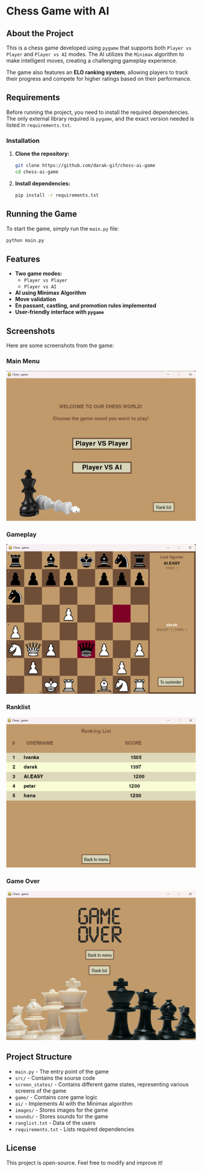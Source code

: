 # Chess Game with AI

## About the Project
This is a chess game developed using `pygame` that supports both `Player vs Player` and `Player vs AI` modes. The AI utilizes the `Minimax` algorithm to make intelligent moves, creating a challenging gameplay experience.

The game also features an **ELO ranking system**, allowing players to track their progress and compete for higher ratings based on their performance.


## Requirements
Before running the project, you need to install the required dependencies. The only external library required is `pygame`, and the exact version needed is listed in `requirements.txt`.

### Installation
1. **Clone the repository:**
   ```sh
   git clone https://github.com/darak-gif/chess-ai-game
   cd chess-ai-game
   ```
2. **Install dependencies:**
   ```sh
   pip install -r requirements.txt
   ```

## Running the Game
To start the game, simply run the `main.py` file:
```sh
python main.py
```

## Features
- **Two game modes:**
  - `Player vs Player`
  - `Player vs AI`
- **AI using Minimax Algorithm**
- **Move validation**
- **En passant, castling, and promotion rules implemented**
- **User-friendly interface with `pygame`**

## Screenshots

Here are some screenshots from the game:

### Main Menu
![Main Menu](screenshots/main_menu.png)

### Gameplay
![Gameplay](screenshots/gameplay.png)

### Ranklist
![Main Menu](screenshots/ranglist.png)

### Game Over
![Gameplay](screenshots/game_over.png)

## Project Structure
- `main.py` - The entry point of the game
- `src/` - Contains the sourse code
- `screen_states/` - Contains different game states, representing various screens of the game
- `game/` - Contains core game logic
- `ai/` - Implements AI with the Minimax algorithm
- `images/` - Stores images for the game
- `sounds/` - Stores sounds for the game
- `ranglist.txt` - Data of the users
- `requirements.txt` - Lists required dependencies

## License
This project is open-source. Feel free to modify and improve it!

